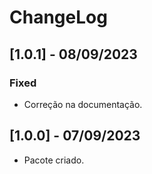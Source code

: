 # ChangeLog
## [1.0.1] - 08/09/2023
### Fixed
- Correção na documentação.
## [1.0.0] - 07/09/2023
- Pacote criado.